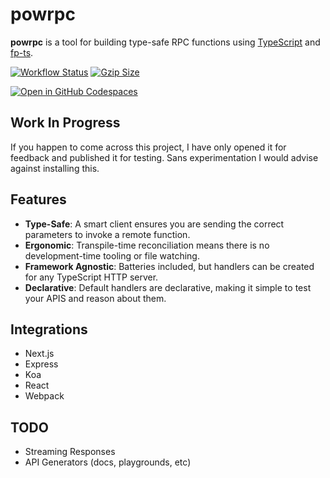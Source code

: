 # powrpc

**powrpc** is a tool for building type-safe RPC functions using [TypeScript](https://www.typescriptlang.org/) and [fp-ts](https://gcanti.github.io/fp-ts/).

[![Workflow Status](https://github.com/kn0ll/powrpc/actions/workflows/test.yml/badge.svg)](https://github.com/kn0ll/powrpc/actions) [![Gzip Size](https://img.badgesize.io/kn0ll/powrpc/master/packages/client/src/index.ts.svg?compression=gzip)](https://github.com/kn0ll/powrpc/blob/master/packages/client/src/index.ts)

[![Open in GitHub Codespaces](https://github.com/codespaces/badge.svg)](https://github.com/codespaces/new?hide_repo_select=true&ref=master&repo=591863760)

## Work In Progress

If you happen to come across this project, I have only opened it for feedback and published it for testing. Sans experimentation I would advise against installing this.

## Features
- **Type-Safe**: A smart client ensures you are sending the correct parameters to invoke a remote function.
- **Ergonomic**: Transpile-time reconciliation means there is no development-time tooling or file watching.
- **Framework Agnostic**: Batteries included, but handlers can be created for any TypeScript HTTP server.
- **Declarative**: Default handlers are declarative, making it simple to test your APIS and reason about them.

## Integrations
- Next.js
- Express
- Koa
- React
- Webpack

## TODO
- Streaming Responses
- API Generators (docs, playgrounds, etc)